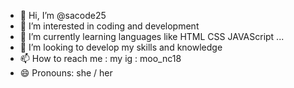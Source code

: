 - 👋 Hi, I’m @sacode25
- 👀 I’m interested in coding and development
- 🌱 I’m currently learning languages like HTML CSS JAVAScript ...
- 💞️ I’m looking to develop my skills and knowledge
- 📫 How to reach me : my ig : moo_nc18
- 😄 Pronouns: she / her

<!---
sacode25/sacode25 is a ✨ special ✨ repository because its `README.md` (this file) appears on your GitHub profile.
You can click the Preview link to take a look at your changes.
--->

